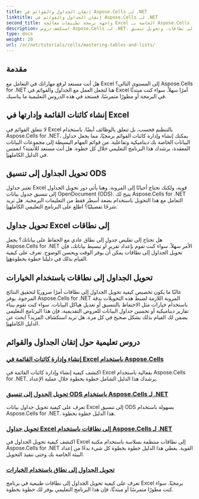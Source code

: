 ```yaml
---
title: إتقان الجداول والقوائم في Aspose.Cells لـ .NET
linktitle: إتقان الجداول والقوائم في Aspose.Cells لـ .NET
second_title: واجهة برمجة تطبيقات معالجة Excel الخاصة بـ Aspose.Cells .NET
description: استكشف دروس Aspose.Cells لـ .NET، بما في ذلك إنشاء وإدارة كائنات القائمة، وتحويل الجداول إلى نطاقات، وتحويل تنسيق ODS خطوة بخطوة.
type: docs
weight: 20
url: /ar/net/tutorials/cells/mastering-tables-and-lists/
---
```

## مقدمة

هل أنت مستعد لرفع مهاراتك في التعامل مع Excel إلى المستوى التالي؟ Aspose.Cells for .NET هنا لتجعل العمل مع الجداول والقوائم في Excel أمرًا سهلاً. سواء كنت مبتدئًا في البرمجة أو مطورًا متمرسًا، فستجد في هذه الدروس التعليمية ما يناسبك.

## إنشاء كائنات القائمة وإدارتها في Excel  
 لا تتعلق القوائم في Excel بالتنظيم فحسب، بل تتعلق بالوظائف أيضًا. باستخدام Aspose.Cells for .NET، يمكنك إنشاء وإدارة كائنات القوائم برمجيًا، مما يجعل جداول البيانات الخاصة بك ديناميكية وتفاعلية. من قوائم المهام البسيطة إلى مجموعات البيانات المعقدة، يرشدك هذا البرنامج التعليمي خلال كل خطوة. هل أنت مستعد للأتمتة؟ انغمس في الدليل الكامل[هنا](./create-and-manage-list-object/).  

## تحويل الجداول إلى تنسيق ODS  
تعتبر جداول Excel قوية، ولكنك تحتاج أحيانًا إلى المرونة. وهنا يأتي دور تحويل الجداول إلى تنسيق جدول بيانات OpenDocument (ODS). يتيح لك Aspose.Cells for .NET التعامل مع هذا التحويل باستخدام بضعة أسطر فقط من التعليمات البرمجية. هل تريد شرحًا تفصيليًا؟ اطلع على البرنامج التعليمي الكامل[هنا](./convert-table-to-ods-format/).  

## تحويل جداول Excel إلى نطاقات  
 هل تحتاج إلى تقليص جدول إلى نطاق عادي مع الحفاظ على بياناتك؟ يجعل Aspose.Cells for .NET الأمر سهلاً. سواء كنت تقوم بإعداد تقرير أو تبسيط بياناتك، فإن تحويل الجداول إلى نطاقات يمكن أن يوفر الوقت ويحسن الوضوح. تعرف على كيفية القيام بذلك في دليلنا خطوة بخطوة[هنا](./convert-excel-tables-to-range/).  

## تحويل الجداول إلى نطاقات باستخدام الخيارات  

غالبًا ما يكون تخصيص كيفية تحويل الجداول إلى نطاقات أمرًا ضروريًا لتحقيق النتائج المرجوة. يوفر Aspose.Cells for .NET المرونة اللازمة لضبط هذه التحويلات بدقة باستخدام خيارات مثل الاحتفاظ بالتنسيق أو تعديل هياكل البيانات. سواء كنت تقوم ببناء تقارير ديناميكية أو تحسين جداول البيانات للعروض التقديمية، فإن هذا البرنامج التعليمي يضمن لك القيام بذلك بشكل صحيح في كل مرة. هل تريد استكشاف المزيد؟ ابحث عن الدليل الكامل[هنا](./convert-tables-to-range-with-options/).  

## دروس تعليمية حول إتقان الجداول والقوائم
### [إنشاء وإدارة كائنات القائمة في Excel باستخدام Aspose.Cells](./create-and-manage-list-object/)
اكتشف كيفية إنشاء وإدارة كائنات القائمة في Excel بفعالية باستخدام Aspose.Cells for .NET. يرشدك هذا الدليل الشامل خطوة بخطوة خلال عملية الإعداد.
### [تحويل الجدول إلى تنسيق ODS باستخدام Aspose.Cells لـ .NET](./convert-table-to-ods-format/)
تعرف على كيفية تحويل جداول بيانات Excel إلى تنسيق ODS بسهولة باستخدام Aspose.Cells for .NET. هذا الدليل خطوة بخطوة.
### [تحويل جداول Excel إلى نطاقات باستخدام Aspose.Cells لـ .NET](./convert-excel-tables-to-range/)
اكتشف كيفية تحويل الجداول في Excel إلى نطاقات منتظمة بسلاسة باستخدام مكتبة Aspose.Cells for .NET القوية. يغطي هذا الدليل خطوة بخطوة كل شيء بدءًا من إعداد البيئة الخاصة بك وحتى تنفيذ التحويل.
### [تحويل الجداول إلى نطاق باستخدام الخيارات](./convert-tables-to-range-with-options/)
تعرف على كيفية تحويل الجداول إلى نطاقات طبيعية في برنامج Excel برمجيًا. سواء كنت مطورًا متمرسًا أو مبتدئًا، فإن هذا البرنامج التعليمي يوفر لك خطوة بخطوة.